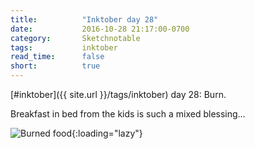 ```yaml
---
title:          "Inktober day 28"
date:           2016-10-28 21:17:00-0700
category:       Sketchnotable
tags:           inktober
read_time:      false
short:          true
---
```

[#inktober]({{ site.url }}/tags/inktober) day 28: Burn.

Breakfast in bed from the kids is such a mixed blessing…

![Burned food](https://media.bennorris.org/images/sketchnotable/inktober-2016/inktober-day-28.jpg){:loading="lazy"}
